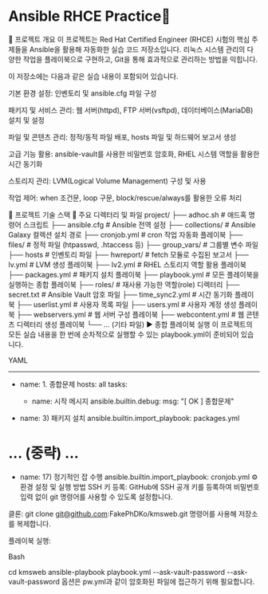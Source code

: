 # Ansible RHCE Practice📝
📖 프로젝트 개요
이 프로젝트는 Red Hat Certified Engineer (RHCE) 시험의 핵심 주제들을 Ansible을 활용해 자동화한 실습 코드 저장소입니다. 리눅스 시스템 관리의 다양한 작업을 플레이북으로 구현하고, Git을 통해 효과적으로 관리하는 방법을 익힙니다.

이 저장소에는 다음과 같은 실습 내용이 포함되어 있습니다.

기본 환경 설정: 인벤토리 및 ansible.cfg 파일 구성

패키지 및 서비스 관리: 웹 서버(httpd), FTP 서버(vsftpd), 데이터베이스(MariaDB) 설치 및 설정

파일 및 콘텐츠 관리: 정적/동적 파일 배포, hosts 파일 및 하드웨어 보고서 생성

고급 기능 활용: ansible-vault를 사용한 비밀번호 암호화, RHEL 시스템 역할을 활용한 시간 동기화

스토리지 관리: LVM(Logical Volume Management) 구성 및 사용

작업 제어: when 조건문, loop 구문, block/rescue/always를 활용한 오류 처리

🚀 프로젝트 기술 스택
📂 주요 디렉터리 및 파일
project/
├── adhoc.sh                  # 애드혹 명령어 스크립트
├── ansible.cfg               # Ansible 전역 설정
├── collections/              # Ansible Galaxy 컬렉션 설치 경로
├── cronjob.yml               # cron 작업 자동화 플레이북
├── files/                    # 정적 파일 (htpasswd, .htaccess 등)
├── group_vars/               # 그룹별 변수 파일
├── hosts                     # 인벤토리 파일
├── hwreport/                 # fetch 모듈로 수집된 보고서
├── lv.yml                    # LVM 생성 플레이북
├── lv2.yml                   # RHEL 스토리지 역할 활용 플레이북
├── packages.yml              # 패키지 설치 플레이북
├── playbook.yml              # 모든 플레이북을 실행하는 종합 플레이북
├── roles/                    # 재사용 가능한 역할(role) 디렉터리
├── secret.txt                # Ansible Vault 암호 파일
├── time_sync2.yml            # 시간 동기화 플레이북
├── userlist.yml              # 사용자 목록 파일
├── users.yml                 # 사용자 계정 생성 플레이북
├── webservers.yml            # 웹 서버 구성 플레이북
├── webcontent.yml            # 웹 콘텐츠 디렉터리 생성 플레이북
└── ... (기타 파일)
▶️ 종합 플레이북 실행
이 프로젝트의 모든 실습 내용을 한 번에 순차적으로 실행할 수 있는 playbook.yml이 준비되어 있습니다.

YAML

---
- name: 1. 종합문제
  hosts: all
  tasks:
    - name: 시작 메시지
      ansible.builtin.debug:
        msg: "[ OK ] 종합문제"

- name: 3) 패키지 설치
  ansible.builtin.import_playbook: packages.yml
# ... (중략) ...
- name: 17) 정기적인 잡 수행
  ansible.builtin.import_playbook: cronjob.yml
⚙️ 환경 설정 및 실행 방법
SSH 키 등록: GitHub에 SSH 공개 키를 등록하여 비밀번호 입력 없이 git 명령어를 사용할 수 있도록 설정합니다.

클론: git clone git@github.com:FakePhDKo/kmsweb.git 명령어를 사용해 저장소를 복제합니다.

플레이북 실행:

Bash

cd kmsweb
ansible-playbook playbook.yml --ask-vault-password
--ask-vault-password 옵션은 pw.yml과 같이 암호화된 파일에 접근하기 위해 필요합니다.
